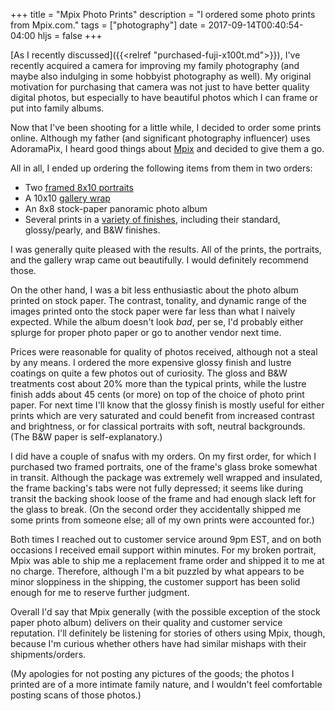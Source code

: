 +++
title = "Mpix Photo Prints"
description = "I ordered some photo prints from Mpix.com."
tags = ["photography"]
date = 2017-09-14T00:40:54-04:00
hljs = false
+++

[As I recently discussed]({{<relref "purchased-fuji-x100t.md">}}), I've recently
acquired a camera for improving my family photography (and maybe also indulging
in some hobbyist photography as well). My original motivation for purchasing that
camera was not just to have better quality digital photos, but especially to have
beautiful photos which I can frame or put into family albums.

Now that I've been shooting for a little while, I decided to order some prints
online. Although my father (and significant photography influencer) uses AdoramaPix,
I heard good things about [Mpix](https://mpix.com/) and decided to give them a go.

All in all, I ended up ordering the following items from them in two orders:

- Two [framed 8x10 portraits](https://www.mpix.com/products/prints/custom-framing)
- A 10x10 [gallery wrap](https://www.mpix.com/products/prints/mounting-and-canvas)
- An 8x8 stock-paper panoramic photo album
- Several prints in a [variety of finishes](https://www.mpix.com/products/prints/papers), including
  their standard, glossy/pearly, and B&W finishes.

I was generally quite pleased with the results. All of the prints, the portraits,
and the gallery wrap came out beautifully. I would definitely recommend those.

On the other hand, I was a bit less enthusiastic about the
photo album printed on stock paper. The contrast, tonality, and dynamic range of
the images printed onto the stock paper were far less than what I naively expected.
While the album doesn't look *bad*, per se, I'd probably either splurge for proper
photo paper or go to another vendor next time.

Prices were reasonable for quality of photos received, although not a steal by
any means. I ordered the more expensive glossy finish and lustre coatings on quite
a few photos out of curiosity. The gloss and B&W treatments cost about 20% more
than the typical prints, while the lustre finish adds about 45 cents (or more)
on top of the choice of photo print paper. For next time I'll know that the
glossy finish is mostly useful for either prints which are very saturated and
could benefit from increased contrast and brightness, or for classical portraits
with soft, neutral backgrounds. (The B&W paper is self-explanatory.)

I did have a couple of snafus with my orders. On my first order, for which I
purchased two framed portraits, one of the frame's glass broke somewhat in transit.
Although the package was extremely well wrapped and insulated, the frame backing's
tabs were not fully depressed; it seems like during transit the backing shook loose
of the frame and had enough slack left for the glass to break. (On the second
order they accidentally shipped me some prints from someone else; all of my own
prints were accounted for.)

Both times I reached out to customer service around 9pm EST, and on both occasions
I received email support within minutes. For my broken portrait, Mpix was able
to ship me a replacement frame order and shipped it to me at no charge.
Therefore, although I'm a bit puzzled by what appears to be minor sloppiness
in the shipping, the customer support has been solid enough for me to reserve
further judgment.

Overall I'd say that Mpix generally (with the possible exception of the stock paper
photo album) delivers on their quality and customer service reputation. I'll
definitely be listening for stories of others using Mpix, though, because I'm
curious whether others have had similar mishaps with their shipments/orders.

(My apologies for not posting any pictures of the goods; the photos I printed
are of a more intimate family nature, and I wouldn't feel comfortable posting
scans of those photos.)
